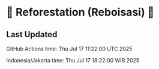 
# 🌳 Reforestation (Reboisasi) 🌲

## Last Updated

GitHub Actions time: Thu Jul 17 11:22:00 UTC 2025

Indonesia/Jakarta time: Thu Jul 17 18:22:00 WIB 2025
